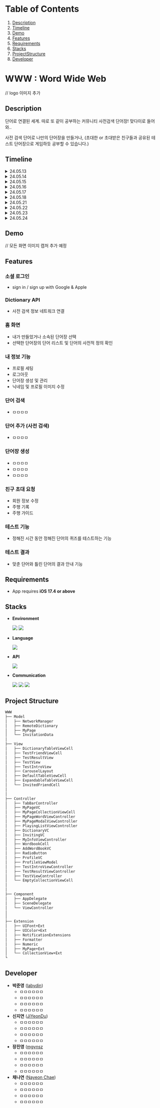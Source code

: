 # Table of Contents
1. [Description](#description)
2. [Timeline](#timeline)
3. [Demo](#demo)
4. [Features](#features)
5. [Requirements](#requirements)
6. [Stacks](#stacks)
7. [ProjectStructure](#projectStructure)
8. [Developer](#developer)

# WWW : Word Wide Web

// logo 이미지 추가



## Description

단어로 연결된 세계.
따로 또 같이 공부하는 커뮤니티 사전검색 단어장! 
맞다이로 들어와.. 


사전 검색 단어로 나만의 단어장을 만들거나, 
(초대한 or 초대받은 친구들과 공유된 테스트 단어장으로 게임하듯 공부할 수 있습니다.)


## Timeline

<details>
   <summary> 24.05.13 </summary>
    <pre>● Project 아이디어 회의
    ○ 컨셉 논의, 역할 분담, 와이어프레임 구성

    </pre>
</details>

<details>
   <summary> 24.05.14 </summary>
        <pre>● 주요 기능에 대한 상세한 논의
● 소셜 로그인 페이지 구현
    ○ Sign in / Sign up 기능 및 페이지 구현
        </pre>
</details>

<details>
   <summary> 24.05.15 </summary>
    <pre>● 계정 정보 저장(backend) 기능 구현
● Firebase 구축
    </pre>
</details>

<details>
   <summary> 24.05.16 </summary>
   <pre>● ㅁㅁㅁㅁ
● ㅁㅁㅁㅁ
● ㅁㅁㅁㅁ
● ㅁㅁㅁㅁ
   </pre>
</details>

<details>
   <summary> 24.05.17 </summary>
   <pre>● 친구 초대 페이지 생성
● ㅁㅁㅁㅁ
● ㅁㅁㅁㅁ
● ㅁㅁㅁㅁ
● ㅁㅁㅁㅁ
● ㅁㅁㅁㅁ
   </pre>
</details>

<details>
   <summary> 24.05.18 </summary>
   <pre>● ㅁㅁㅁㅁ
   </pre>
</details>    

<details>
   <summary> 24.05.21 </summary>
   <pre>● ㅁㅁㅁㅁ
   </pre>
</details>    

<details>
   <summary> 24.05.22 </summary>
   <pre>● ㅁㅁㅁㅁ
   </pre>
</details>    

<details>
   <summary> 24.05.23 </summary>
   <pre>● ㅁㅁㅁㅁ
   </pre>
</details>   

<details>
   <summary> 24.05.24 </summary>
   <pre>● 최종 점검 (UI 디테일 및 파일명, 디자인 패턴 점검 등)
● ReadMe 작성
   </pre>
</details> 

## Demo
// 모든 화면 이미지 캡처 추가 예정


## Features
### 소셜 로그인
- sign in / sign up with Google & Apple


### Dictionary API
- 사전 검색 정보 네트워크 연결


### 홈 화면
- 내가 만들었거나 소속된 단어장 선택
- 선택한 단어장의 단어 리스트 및 단어의 사전적 정의 확인


### 내 정보 기능
- 프로필 세팅
- 로그아웃
- 단어장 생성 및 관리
- 닉네임 및 프로필 이미지 수정


### 단어 검색
- ㅁㅁㅁㅁ


### 단어 추가 (사전 검색)
- ㅁㅁㅁㅁ


### 단어장 생성
- ㅁㅁㅁㅁ
- ㅁㅁㅁㅁ
- ㅁㅁㅁㅁ


### 친구 초대 요청
- 회원 정보 수정
- 주행 기록
- 주행 가이드


### 테스트 기능
- 정해진 시간 동안 정해진 단어의 퀴즈를 테스트하는 기능


### 테스트 결과
- 맞춘 단어와 틀린 단어의 결과 안내 기능


## Requirements
- App requires **iOS 17.4 or above**

## Stacks
- **Environment**

    <img src="https://img.shields.io/badge/-Xcode-147EFB?style=flat&logo=xcode&logoColor=white"/> <img src="https://img.shields.io/badge/-git-F05032?style=flat&logo=git&logoColor=white"/>

- **Language**

    <img src="https://img.shields.io/badge/-swift-F05138?style=flat&logo=swift&logoColor=white"/> 

- **API**

    <img src="https://img.shields.io/badge/-Kakao-FFCD00?style=flat&logo=Kakao&logoColor=white"/>

- **Communication**

    <img src="https://img.shields.io/badge/-Slack-4A154B?style=flat&logo=Slack&logoColor=white"/> <img src="https://img.shields.io/badge/-Notion-000000?style=flat&logo=Notion&logoColor=white"/> <img src="https://img.shields.io/badge/-Figma-F24E1E?style=flat&logo=Figma&logoColor=white"/>

## Project Structure

```markdown
WWW
├── Model
│   ├── NetworkManager
│   ├── RemoteDictionary
│   ├── MyPage
│   └── InvitationData
│
├── View
│   ├── DictionaryTableViewCell
│   ├── TestFriendViewCell
│   ├── TestResultView
│   ├── TestView
│   ├── TestIntroView
│   ├── CarouselLayout
│   ├── DefaultTableViewCell
│   ├── ExpandableTableViewCell
│   └── InvitedFriendCell
│
│
├── Controller
│   ├── TabBarController
│   ├── MyPageVC
│   ├── MyPageCollectionViewCell
│   ├── MyPageWordViewController
│   ├── MyPageModalViewController
│   ├── PlayingListViewController
│   ├── DictionaryVC
│   ├── InvitingVC
│   ├── MyInfoViewController
│   ├── WordbookCell
│   ├── AddWordBookVC
│   ├── RadioButton
│   ├── ProfileVC
│   ├── ProfileViewModel
│   ├── TestIntroViewController
│   ├── TestResultViewController
│   ├── TestViewController
│   └── EmptyCollectionViewCell
│
│
├── Component
│   ├── AppDelegate
│   ├── SceneDelegate
│   └── ViewController
│
│
├── Extension
│   ├── UIFont+Ext
│   ├── UIColor+Ext
│   ├── NotificationExtensions
│   ├── Formatter
│   ├── Numeric
│   ├── MyPage+Ext
│   └── CollectionView+Ext
└ 
```


## Developer
*  **박준영** ([labydin](https://github.com/labydin))
    - ㅁㅁㅁㅁㅁㅁ
    - ㅁㅁㅁㅁㅁㅁ
    - ㅁㅁㅁㅁㅁㅁ
    - ㅁㅁㅁㅁㅁㅁ 
*  **신지연** ([JiYeonDu](https://github.com/JiYeonDu))
    - ㅁㅁㅁㅁㅁㅁ
    - ㅁㅁㅁㅁㅁㅁ
    - ㅁㅁㅁㅁㅁㅁ
    - ㅁㅁㅁㅁㅁㅁ
*  **장진영** ([mgynsz](https://github.com/mgynsz)
    - ㅁㅁㅁㅁㅁㅁ
    - ㅁㅁㅁㅁㅁㅁ
    - ㅁㅁㅁㅁㅁㅁ
    - ㅁㅁㅁㅁㅁㅁ
*  **채나연** ([Nayeon Chae](https://github.com/NY-Chae))
    - ㅁㅁㅁㅁㅁㅁ
    - ㅁㅁㅁㅁㅁㅁ
    - ㅁㅁㅁㅁㅁㅁ
    - ㅁㅁㅁㅁㅁㅁ
